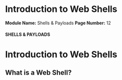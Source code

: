 <!--
 // Platform: Academy
// URL: https://academy.hackthebox.com/module/115/section/1119
// Platform Version: V1
// Module ID: 115
// Module Name: Shells & Payloads
// Module Difficulty: Medium
// Section ID: 1119
// Section Title: Introduction to Web Shells
// Page Title: Shells & Payloads
// Page Number: 12
-->

# Introduction to Web Shells

**Module Name:** Shells & Payloads **Page Number:** 12

#### SHELLS & PAYLOADS

# Introduction to Web Shells

## What is a Web Shell?

####
